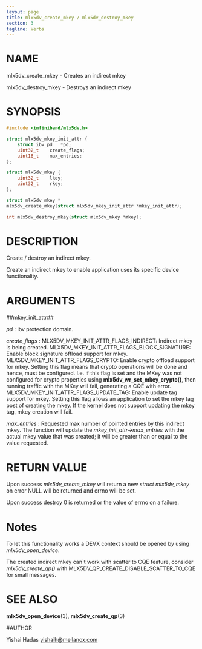 ```yaml
---
layout: page
title: mlx5dv_create_mkey / mlx5dv_destroy_mkey
section: 3
tagline: Verbs
---
```


# NAME

mlx5dv_create_mkey -  Creates an indirect mkey

mlx5dv_destroy_mkey -  Destroys an indirect mkey

# SYNOPSIS

```c
#include <infiniband/mlx5dv.h>

struct mlx5dv_mkey_init_attr {
	struct ibv_pd	*pd;
	uint32_t	create_flags;
	uint16_t	max_entries;
};

struct mlx5dv_mkey {
	uint32_t	lkey;
	uint32_t	rkey;
};

struct mlx5dv_mkey *
mlx5dv_create_mkey(struct mlx5dv_mkey_init_attr *mkey_init_attr);

int mlx5dv_destroy_mkey(struct mlx5dv_mkey *mkey);

```

# DESCRIPTION

Create / destroy an indirect mkey.

Create an indirect mkey to enable application uses its specific device functionality.

# ARGUMENTS

##mkey_init_attr##

*pd*
:	ibv protection domain.

*create_flags*
:	MLX5DV_MKEY_INIT_ATTR_FLAGS_INDIRECT:
		Indirect mkey is being created.
	MLX5DV_MKEY_INIT_ATTR_FLAGS_BLOCK_SIGNATURE:
		Enable block signature offload support for mkey.
	MLX5DV_MKEY_INIT_ATTR_FLAGS_CRYPTO:
		Enable crypto offload support for mkey.
		Setting this flag means that crypto operations will be done and
		hence, must be configured. I.e. if this flag is set and the MKey
		was not configured for crypto properties using
		**mlx5dv_wr_set_mkey_crypto()**, then running traffic with the
		MKey will fail, generating a CQE with error.
	MLX5DV_MKEY_INIT_ATTR_FLAGS_UPDATE_TAG:
		Enable update tag support for mkey.
		Setting this flag allows an application to set the mkey tag post of creating the mkey.
		If the kernel does not support updating the mkey tag, mkey creation will fail.

*max_entries*
:	Requested max number of pointed entries by this indirect mkey.
	The function will update the *mkey_init_attr->max_entries* with the actual mkey value that was created; it will be greater than or equal to the value requested.

# RETURN VALUE

Upon success *mlx5dv_create_mkey* will return a new *struct
mlx5dv_mkey* on error NULL will be returned and errno will be set.

Upon success destroy 0 is returned or the value of errno on a failure.

# Notes

To let this functionality works a DEVX context should be opened by using *mlx5dv_open_device*.

The created indirect mkey can`t work with scatter to CQE feature, consider *mlx5dv_create_qp()* with MLX5DV_QP_CREATE_DISABLE_SCATTER_TO_CQE for small messages.

# SEE ALSO

**mlx5dv_open_device**(3), **mlx5dv_create_qp**(3)

#AUTHOR

Yishai Hadas  <yishaih@mellanox.com>
